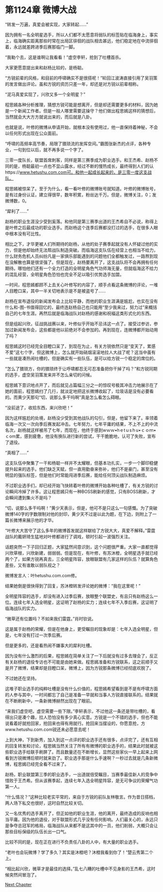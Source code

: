 # 第1124章 微博大战

“转发一万遍，真爱会被实现，大家转起……”

因为拥有一名全明星选手，所以人们都不太愿意将弱队的标签贴在临海身上，事实上，临海确实距离那些时常在出局区徘徊的战队相去甚远，他们稳定地在中流徘徊着，永远就差跨进季后赛那临门一脚。

“我勒个去，这是谁啊让我看看！”虚空李轩，抢到了吐槽首杀。

大家更愿意提出来和赵杨比较的，是杨聪。

“方锐前辈的风格，和目前的呼啸确实不是很搭呢！”轮回江波涛直接引用了吴羽策的发言做出评论。虽和方锐的资历只差一年，却还是对方锐以前辈相称。

“泥马真爱实现了，兴欣又多一个全明星？”

程思嫣各种分析推理，猜想方锐可能是想离开，但是却还需要更多的材料，因为她是一个新闻工作者。但是一般人哪里需要这操守？他们做出程思嫣这样的猜想后，当然就会大大方方就说出来的，而后就是八卦。

也就是说，叶修的微博从申请开始，就根本没有使用过，他一直保持着神秘，不会以任何形式出现在公众面前。

“呼啸的高频率高节奏，局限了猥琐流的发挥空间。”霸图张新杰的点评，各种专业，一句到位以后，就不再多说一个字了。

三零一度队长，联盟首席刺客，同样是第三赛季成为职业选手。和王杰希、赵杨不同的是，杨聪最初一点也不显山露水，经过不断的慢热成长，最终得到人们的认https://www.hetushu.com.com可。和他一起成长起来的，是三零一度这支战队。

程思嫣被惊呆了。至于为什么，看一看叶修的微博账号就知道。叶修的微博账号，是有过身份认证，建立得很早，数年积累，粉丝达千万。但是，微博关注，0；发微博数，0。

“犀利了……”

赵杨的职业生涯没少受到奚落。和他同是第三赛季出道的王杰希自不必说，称得上是叶修之后最成功的职业选手。而赵杨这个连季后赛都没打过的选手，在很多人眼中根本没有可比性。

相比之下，才华更被人们所期待的赵杨，从他的处子赛季起就没有人怀疑过他的实力，但是他却始终无法帮战队制造突破。而临海这支队伍在经营上也相当不给力，什么财务危机人员纠纷凡是一家俱乐部能遇到的问题他们全都触发过，一路熬到现在没解散也算是很坚强了。但是现在，赵杨要离开了，这支战队将不会再拥有任何期待。哪怕他们还有一个全力打造的全明星角色气功师海无量，但就临海这不给力的混乱经营，全明星角色恐怕也完全不足以吸引优势选手加盟。

一时间，程思嫣都顾不上去关心叶修写的内容了，顺手点看这条微博的评论，一堆人目瞪口呆，其中一半关切地表示是不是被盗号了……

赵杨在宣布退役的新闻发布会上比较平静，而他的职业生涯满是尴尬，也实在没有什么和-图-书值得回忆的，最终连赵杨自己也只能用“至少我来过，努力过”来概括自己的七年生涯。再然后就是临海战队对赵杨的感谢和祝福这类形式化的东西。

但是组起兴欣，征战挑战赛以来，叶修似乎开始不忌讳这一点了。接受过参访，参加过新闻发布会，这些都是他以前绝对不会参加的。再到现在，连微博都开始动用了吗？

程思嫣这时已经完全目瞪口呆了，到现在为止，有关方锐依然只是“变天了，累感不爱”这七个字，但这微博上，怎么就开始硝烟滚滚地拉人大战了呢？这当中虽有一些就是凑热闹吐槽的，但是确实有一些队伍，是可以给方锐一个稳定的席位的。

“怎么了猥琐方，你的猥琐终于让呼啸都忍无可忍准备把你干掉了吗？”和方锐同期的选手，虚空吴羽策发来并不怎么亲切的问候。

程思嫣下意识地点开了，而后就见占篇幅三分之一的惊叹号极其冲击力地展示在了她的面前，程思嫣扫了几行，就淡定地把这长微博收起了，垃圾话是没有必要看的。而黄少天那句“切，说那么多干吗啊”真是怎么看怎么碍眼。

“没前途了，收拾东西，来兴欣吧！”

因为这样尴尬的处境，赵杨没少受到其他战队的勾引，但是，他留下来了。率领着临海一次又一次向季后赛发起冲击。七年努力，七年平庸的结果，不上不上的中流名次，赵杨就这样被吊了七年，而现在，他终于感到wｗｗ•hｅtｕsｈu•ｃｏｍ•ｃom累，感到疲惫，他没有换队进行新的尝试，干干脆脆地，认可了失败，宣布了退役。

“真相了……”

这支队伍中聚集了一干和杨聪一样并不太耀眼，但基本功扎实，一步一个脚印稳健提升起来的选手。他们缺乏天赋，但一直用勤奋来弥补，他们不是豪门，甚至没有明显的强队标签，但是他们时常能闯进季后赛，能给任何顶尖战队制造麻烦。

不过职业选手们，却已经开始飞快转着叶修的微博开始各种吐槽了，有关方锐的讨论瞬间冷掉了许多。这让程思嫣只有一种BOSS刷新的感觉，只有BOSS刷新，才会瞬间遭到集火不是吗？

“切，说那么多干吗啊！”黄少天表示，但是，他可不是只这么一句感慨。为了突破微博140字的字数限制对他的封印，黄少天不过是以此为题，在下边，则附上了一篇长微博来展示他的才华。

“叶修大大苦守了这么多年的微博首发就这样献给了方锐大大，真爱不解释。”雷霆战队的戴妍琦生猛地对叶修都进行了调戏，顿时引起一波强烈关注。

话题突然一下子回归正题，大家猛然间意识到，这个问题很严重。大家一直都觉得兴欣草根，兴欣新建，弱弱弱。但是现在，有叶修，有苏沐橙，全明星选手就已经两个了，如果方锐再真去，三全明星阵容，放眼联盟有几家这样的队伍？就算角色差些，又有谁敢以弱队视之？

微博发言人：叶hetushu.com.com修。

结果她倒是很快得到了回复，苏沐橙转发评论她的微博：“我在这里呢！”

全明星阵容的选手，却没有进入过季后赛，放眼整个联盟史，有且只有赵杨这么一位。连续七年入选全明星，这证明了赵杨的实力；连续七年不入季后赛，这证明了临海战队的实力。

“微草还有位置吗？不如来我们雷霆。”肖时钦说。

这是属于赵杨的荣耀，但是在他身上，更受瞩目的现象却是：七年入选全明星，但是，七年没有打过一次季后赛。

但是更多的，还是看热闹不嫌事大的犀利吐槽。

因为没有什么激烈的后果，程思嫣在简单关注了一下后就没有过多去理会了，反正有关赵杨的退役专访也不可能是由她来做。程思嫣准备和方锐联系，这之前顺手又是开了微博，结果却是目瞪口呆，微博上，因为方锐那条微博已经彻底欢脱了。

不过她还在坚持。

这堆子职业选手的纯粹吐槽是没有什么价值的，程思嫣希望看到是不是有呼啸方面的人参与其中，一时间都忘了自己是准备一早就和当事人方锐直接联系的。结果就在不断刷新中，一条新微博赫然出现在了眼前。

“来我们虚空吧，虚空需要一些下限。”李轩表示，不过他这一条还是带吐槽的，看得出只是凑个趣，拉人恐怕没有多少真心实意。方锐是一个不错的选手，但也不能说看着好就抢回家，抢回来也得有用就行。抢回来当摆设的，你愿意抢，方www.hetushu.com.com锐还未必愿意去呢！

上到大神，下到新秀，加入到这一点评的职业选手还有很多，点评完了，还有互相的回复转发和讨论，程思嫣当然关注了所有有微博的职业选手的，结果此时就被这些职业选手给联手刷屏了。而且数量还在不断增长，显然这些家伙一早上起来上网看到方锐微博后顿时就来劲了。职业选手那是什么手速啊？一秒过去就是几条新微博，程思嫣已经完全看不过来了。

赵杨，职业联盟第三季的职业选手，一出道就倍受瞩目，当赛季最佳新人的竞争中惜败于王杰希。但从该赛季起，连续七年入选全明星阵容，是无可争议的荣耀气功第一人。

“什么情况？”这种比较老实平常的，来自于方锐的前队友林敬言。作为昔日搭档，两人场下私交也很好，这时自然比较关切。

又一名优秀的选手离开了，但正如他的职业生涯，他的离开，最终造成的反响也相当平庸。因为他的退役，对于联盟形式几乎没有任何影响。人们最关心的，永远只是争夺总冠军的格局，临海战队从来都不是这其中的一员，他们削弱，大概只会让那些目标保级的队伍长出一口气。

比较不同的是，现在正在进行不负责任八卦的人中，有大量的职业选手。

“老叶也会玩微博？学了多久？其实是沐橙吧？沐橙我看到你了！”楚云秀第二个上。

“相比起兴欣，微草才是最佳的选择。”乱七八糟的吐槽中不见身影的王杰希，这时候突然间冒泡了。



[Next Chapter](%E7%AC%AC1125%E7%AB%A0%20%E7%A1%AE%E8%AE%A4.md)